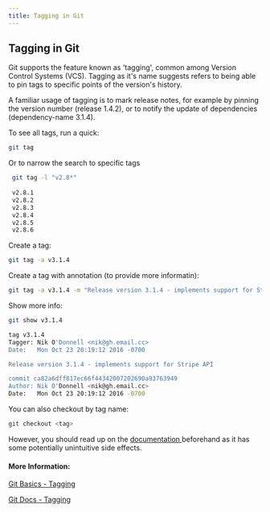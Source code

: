 ```yaml
---
title: Tagging in Git
---
```

## Tagging in Git

Git supports the feature known as 'tagging', common among Version Control Systems (VCS). Tagging as it's name suggests refers to being able to pin tags to specific points of the version's history.

A familiar usage of tagging is to mark release notes, for example by pinning the version number (release 1.4.2), or to notify the update of dependencies (dependency-name 3.1.4). 

To see all tags, run a quick: 

```bash
git tag

```
Or to narrow the search to specific tags
```bash
 git tag -l "v2.8*"
 
 v2.8.1
 v2.8.2
 v2.8.3
 v2.8.4
 v2.8.5
 v2.8.6

```

Create a tag:
```bash
git tag -a v3.1.4
```

Create a tag with annotation (to provide more informatin):
```bash
git tag -a v3.1.4 -m "Release version 3.1.4 - implements support for Stripe API"
```

Show more info:
```bash
git show v3.1.4 

tag v3.1.4
Tagger: Nik O'Donnell <nik@gh.email.cc>
Date:   Mon Oct 23 20:19:12 2016 -0700

Release version 3.1.4 - implements support for Stripe API

commit ca82a6dff817ec66f44342007202690a93763949
Author: Nik O'Donnell <nik@gh.email.cc>
Date:   Mon Oct 23 20:19:12 2016 -0700

```

You can also checkout by tag name:

```bash
git checkout <tag>
```

However, you should read up on the <a href='https://git-scm.com/book/en/v2/Git-Basics-Tagging' target='_blank' rel='nofollow'>documentation
</a> beforehand as it has some potentially unintuitive side effects. 

#### More Information:

<a href='https://git-scm.com/book/en/v2/Git-Basics-Tagging' target='_blank' rel='nofollow'>Git Basics - Tagging
</a>

<a href='https://git-scm.com/docs/git-tag' target='_blank' rel='nofollow'>Git Docs - Tagging
</a>
